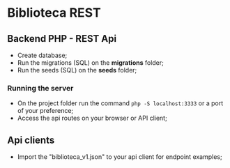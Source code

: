 # Biblioteca REST

## Backend PHP - REST Api

- Create database;
- Run the migrations (SQL) on the **migrations** folder;
- Run the seeds (SQL) on the **seeds** folder;

### Running the server

- On the project folder run the command `php -S localhost:3333` or a port of your preference;
- Access the api routes on your browser or API client;

## Api clients

- Import the "biblioteca_v1.json" to your api client for endpoint examples;